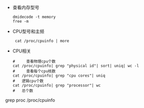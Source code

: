 + 查看内存型号

  ```shell
  dmidecode -t memory
  free -m
  ```

+ CPU型号和主频

  ```shell
   cat /proc/cpuinfo | more
  ```

+ CPU相关

  ```shell
  # 	查看物理cpu个数
  cat /proc/cpuinfo| grep "physical id"| sort| uniq| wc -l
  #  	查看每个cpu核数
  cat /proc/cpuinfo| grep "cpu cores"| uniq
  #   逻辑cpu个数
  cat /proc/cpuinfo| grep "processor"| wc   
  #   总个数
grep proc /proc/cpuinfo   
  ```
  
  

